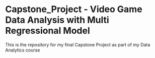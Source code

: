 # Capstone_Project - Video Game Data Analysis with Multi Regressional Model
This is the repository for my final Capstone Project as part of my Data Analytics course
